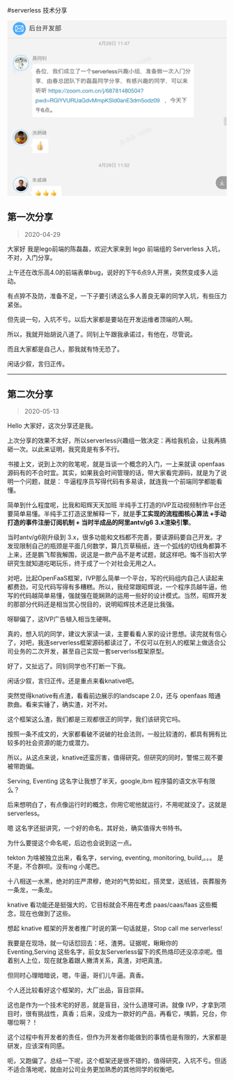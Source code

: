 #serverless 技术分享

![nothing](../assets/serverless.png)

## 第一次分享
> 2020-04-29

大家好 我是lego前端的陈磊磊，欢迎大家来到 lego 前端组的 Serverless 入坑，不对，入门分享。

上午还在改乐高4.0的前端表单bug，说好的下午6点9人开黑，突然变成多人运动。

有点猝不及防，准备不足，一下子要引诱这么多人善良无辜的同学入坑，有些压力紧张。

但先说一句，入坑不亏。以后大家都是要站在开发运维者顶端的人啊。


所以，我就开始胡说八道了。同钊上午跟我承诺过，有他在，尽管说。

而且大家都是自己人，那我就有恃无恐了。

闲话少叙，言归正传。


----
## 第二次分享

> 2020-05-13

Hello 大家好，这次分享还是我。

上次分享的效果不太好，所以serverless兴趣组一致决定：再给我机会，让我再搞砸一次。以此来证明，我究竟是有多不行。



书接上文，说到上次的败笔呢，就是当谈一个概念的入门，一上来就读 openfaas 源码有的不合时宜。其实，如果我会时间管理的话，带大家看完源码，就是为了说明一个问题，就是： 牛逼程序员写得代码有多易读，就连我一个前端同学都能看懂。

简单到什么程度呢，比我和昭辉天天加班 半纯手工打造的IVP互动视频制作平台还要简单易懂。半纯手工打造这里解释一下，就是**手工实现的流程图核心算法 +手动打造的事件注册订阅机制 + 当时半成品的阿里antv/g6 3.x渲染引擎**。

当时antv/g6刚升级到 3.x，很多功能和文档都不完善，要读源码要自己开发。才发现限制自己的瓶颈是平面几何数学，算几页草稿纸，连一个弧线的切线角都算不上来，还是鹏飞帮我解围，说这是一款产品不是考试题，就这样吧。悔不当初大学研究生就知道吃喝玩乐，终于成了一个对社会无用之人。

对吧，比起OpenFaaS框架，IVP那么简单一个平台，写的代码组内自己人读起来都费劲，可见代码写得有多糟糕。所以，我经常跟昭辉说，一个程序员越牛逼，他写的代码越简单易懂，强就强在能娴熟的运用一些好的设计模式。当然，昭辉开发的那部分代码还是相当赏心悦目的，说明昭辉技术还是比我强。

呀聊偏了，这IVP广告植入相当生硬啊。

真的，想入坑的同学，建议大家读一读，主要看看人家的设计思想。读完就有信心了，对吧，我连serverless框架源码都读过了，不仅可以在别人的框架上做适合公司业务的二次开发，甚至自己实现一套serverlss框架原型。

好了，又扯远了。同钊同学也不打断一下我。

闲话少叙，言归正传。还是重点来看knative吧。


突然觉得knative有点渣，看看前边展示的landscape 2.0，还与 openfaas 暗通款曲。看来实锤了，确实渣，对不对。

这个框架这么渣，我们都是三观都很正的同学，我们该研究它吗。

按照一条不成文的，大家都看破不说破的社会法则，一般比较渣的，都具有拥有比较多的社会资源的能力或潜力。

所以，从这点来说，knative还蛮厉害，值得研究。但研究的同时，警惕三观不要被带跑偏。


Serving, Eventing 这名字让我想了半天，google,ibm 程序猿的语文水平有限么？

后来想明白了，有点像运行时的概念，你用它呢他就运行，不用呢就没了。这就是serverless。

嗯 这名字还挺讲究，一个好的命名，其好处，确实值得大书特书。

为什么要提这个命名呢，后边也会说到这一点。


tekton 为啥被独立出来，看名字，serving, eventing, monitoring, build,。。。 是不是，不合群呗。没有ing 小尾巴。


十八相送一水黑，绝对的庄严肃穆，绝对的气势如虹，搭灵堂，送纸钱，丧葬服务一条龙，一条龙。





knative 看功能还是挺强大的，它目标就会不用在考虑 paas/caas/faas 这些概念，现在也做到了这些。


想起 knative 框架的开发者推广时说的第一句话就是，Stop call me  serverless!

我要是在现场，就一句话怼回去：呸，渣男。证据呢，瞅瞅你的Eventing,Serving 这些名字，前女友Serverless留下的炙热烙印还没凉凉呢。借着别人上位，现在就急着跟人撇清关系，真渣，对吧真渣。

但同时心理暗暗说，嗯，牛逼，哥们儿牛逼。真香。

个人还比较看好这个框架的，大厂出品，盲目崇拜。

这也是作为一个技术宅的好恶，就是盲目，没什么道理可讲。就像 IVP，才拿到项目时，很有挑战性，真香；后来，没成为一款好的产品，再看它，咦鹅，兄台，你哪位啊？！

这个过程中有开发者的责任，但作为开发者你能做到的事情也是有限的，大家都是研发，应该深有同感。



呃，又跑偏了。总结一下呢，这个框架还是很不错的，值得研究，入坑不亏。但适不适合落地呢，就由对公司业务更加熟悉的其他同学的权衡吧。